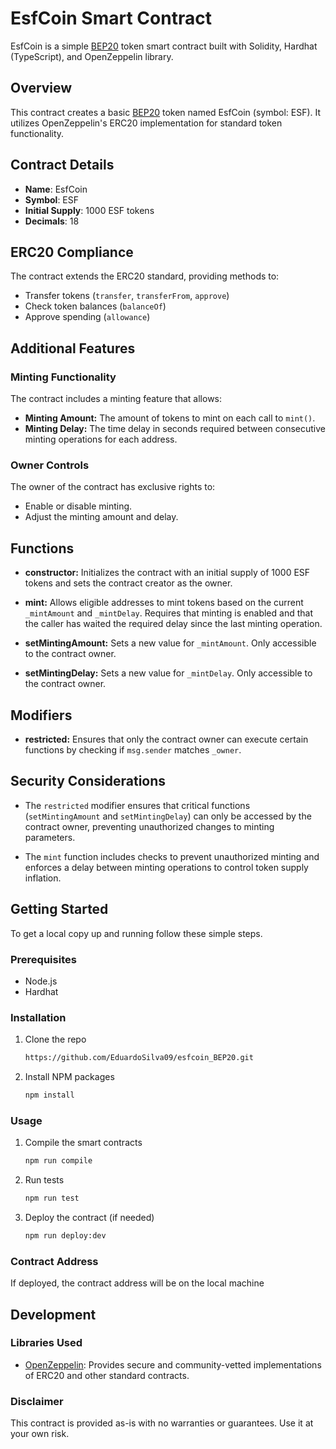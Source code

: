 # EsfCoin Smart Contract

EsfCoin is a simple [BEP20](https://academy.binance.com/en/glossary/bep-20) token smart contract built with Solidity, Hardhat (TypeScript), and OpenZeppelin library.

## Overview

This contract creates a basic [BEP20](https://academy.binance.com/en/glossary/bep-20) token named EsfCoin (symbol: ESF). It utilizes OpenZeppelin's ERC20 implementation for standard token functionality.

## Contract Details

- **Name**: EsfCoin
- **Symbol**: ESF
- **Initial Supply**: 1000 ESF tokens
- **Decimals**: 18

## ERC20 Compliance

The contract extends the ERC20 standard, providing methods to:
- Transfer tokens (`transfer`, `transferFrom`, `approve`)
- Check token balances (`balanceOf`)
- Approve spending (`allowance`)

## Additional Features

### Minting Functionality

The contract includes a minting feature that allows:
- **Minting Amount:** The amount of tokens to mint on each call to `mint()`.
- **Minting Delay:** The time delay in seconds required between consecutive minting operations for each address.

### Owner Controls

The owner of the contract has exclusive rights to:
- Enable or disable minting.
- Adjust the minting amount and delay.

## Functions

- **constructor:** Initializes the contract with an initial supply of 1000 ESF tokens and sets the contract creator as the owner.
  
- **mint:** Allows eligible addresses to mint tokens based on the current `_mintAmount` and `_mintDelay`. Requires that minting is enabled and that the caller has waited the required delay since the last minting operation.

- **setMintingAmount:** Sets a new value for `_mintAmount`. Only accessible to the contract owner.

- **setMintingDelay:** Sets a new value for `_mintDelay`. Only accessible to the contract owner.

## Modifiers

- **restricted:** Ensures that only the contract owner can execute certain functions by checking if `msg.sender` matches `_owner`.

## Security Considerations

- The `restricted` modifier ensures that critical functions (`setMintingAmount` and `setMintingDelay`) can only be accessed by the contract owner, preventing unauthorized changes to minting parameters.

- The `mint` function includes checks to prevent unauthorized minting and enforces a delay between minting operations to control token supply inflation.

## Getting Started

To get a local copy up and running follow these simple steps.

### Prerequisites

- Node.js
- Hardhat

### Installation

1. Clone the repo
   
   ```sh
   https://github.com/EduardoSilva09/esfcoin_BEP20.git
   ```
   
2. Install NPM packages

   ```sh
   npm install
   ```
   
### Usage

1. Compile the smart contracts

   ```sh
   npm run compile
   ```

2. Run tests

   ```sh
   npm run test
   ```
   
3. Deploy the contract (if needed)

   ```sh
   npm run deploy:dev
   ```

### Contract Address
If deployed, the contract address will be on the local machine


## Development

### Libraries Used
  - [OpenZeppelin](https://www.openzeppelin.com/): Provides secure and community-vetted implementations of ERC20 and other standard contracts.


### Disclaimer
This contract is provided as-is with no warranties or guarantees. Use it at your own risk.
